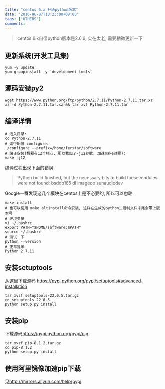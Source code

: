 ```yaml
---
title: "centos 6.x 升级python版本"
date: "2016-06-07T10:23:00+08:00"
tags: ['OTHERS']
comments: 
---
```



> centos 6.x自带python版本是2.6.6, 实在太老, 需要稍微更新一下
## 更新系统(开发工具集)
    yum -y update
    yum groupinstall -y 'development tools'
## 源码安装py2
    wget https://www.python.org/ftp/python/2.7.11/Python-2.7.11.tar.xz
    xz -d Python-2.7.11.tar.xz && tar xvf Python-2.7.11.tar
## 编译详情
    # 进入目录:
    cd Python-2.7.11
    # 运行配置 configure:
    ./configure --prefix=/home/ferstar/software
    # 编译安装(机器有12个核心, 所以我加了-j12参数, 加速make过程):
    make -j12
编译过程出现下面的错误
> Python build finished, but the necessary bits to build these modules were not found:
> bsddb185  dl  imageop  sunaudiodev

Google一番发现这几个模块在centos上是不必要的, 所以可以忽略

    make install
    # 也可以使用 make altinstall命令安装, 这样在生成的python二进制文件末尾会带上版本号
    # 环境变量
    vi ~/.bashrc
    export PATH="$HOME/software:$PATH"
    source ~/.bashrc
    # 测试一下
    python --version
    # 正常显示
    Python 2.7.11
    
## 安装setuptools

从这里下载源码
<https://pypi.python.org/pypi/setuptools#advanced-installation>

    tar xvzf setuptools-22.0.5.tar.gz
    cd setuptools-22.0.5
    python setup.py install
    
## 安装pip

下载源码<https://pypi.python.org/pypi/pip>

    tar xvzf pip-8.1.2.tar.gz
    cd pip-8.1.2
    python setup.py install
    
## 使用阿里镜像加速pip下载
见<http://mirrors.aliyun.com/help/pypi>
